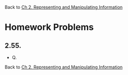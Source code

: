 Back to [Ch 2. Representing and Manipulating Information](https://github.com/JoonHyeok-hozy-Kim/computer_systems_study/blob/main/contents/ch_02/notes/01.md)


# Homework Problems

## 2.55.
* Q. 













Back to [Ch 2. Representing and Manipulating Information](https://github.com/JoonHyeok-hozy-Kim/computer_systems_study/blob/main/contents/ch_02/notes/01.md)